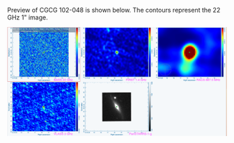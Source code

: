 Preview of CGCG 102-048 is shown below. The contours represent the 22 GHz 1" image. 

![CGCG102-048.png](CGCG102-048.png "CGCG102-048")

